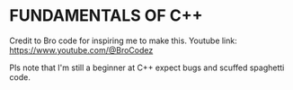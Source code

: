 # FUNDAMENTALS OF C++

Credit to Bro code for inspiring me to make this.
Youtube link: https://www.youtube.com/@BroCodez


Pls note that I'm still a beginner at C++ expect bugs and scuffed spaghetti code.


